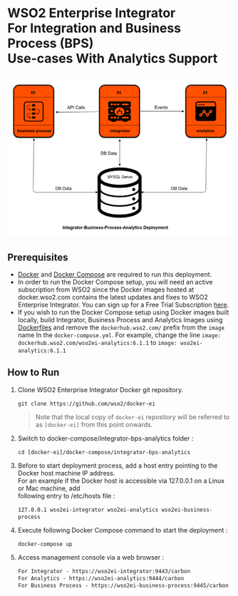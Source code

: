 # WSO2 Enterprise Integrator <br> For Integration and Business Process (BPS) <br> Use-cases With Analytics Support

![alt tag](deployment-diagram.png)

## Prerequisites

  * [Docker](https://www.docker.com/get-docker) and [Docker Compose](https://docs.docker.com/compose/install/#install-compose) are required to run this deployment.
  * In order to run the Docker Compose setup, you will need an active subscription from WSO2 since the 
    Docker images hosted at docker.wso2.com contains the latest updates and fixes to WSO2 Enterprise Integrator. 
    You can sign up for a Free Trial Subscription [here](https://wso2.com/free-trial-subscription).
  * If you wish to run the Docker Compose setup using Docker images built locally, build Integrator, Business Process and Analytics Images using [Dockerfiles](../../dockerfiles/README.md) 
    and remove the `dockerhub.wso2.com/` prefix from the `image` name In the `docker-compose.yml`. For example, change the line `image: dockerhub.wso2.com/wso2ei-analytics:6.1.1` 
    to `image: wso2ei-analytics:6.1.1`
  
## How to Run

  1. Clone WSO2 Enterprise Integrator Docker git repository.
     ```
     git clone https://github.com/wso2/docker-ei
     ```
     > Note that the local copy of `docker-ei` repository will be referred to as `[docker-ei]` from this point onwards.

  2. Switch to docker-compose/integrator-bps-analytics folder :
     ```
     cd [docker-ei]/docker-compose/integrator-bps-analytics
     ```

  3. Before to start deployment process, add a host entry pointing to the Docker host machine IP address. <br>
     For an example if the Docker host is accessible via 127.0.0.1 on a Linux or Mac machine, add <br>
     following entry to /etc/hosts file :
     ```
     127.0.0.1 wso2ei-integrator wso2ei-analytics wso2ei-business-process
     ```

  4. Execute following Docker Compose command to start the deployment :
     ```
     docker-compose up
     ```

  5. Access management console via a web browser :
     ```
     For Integrator - https://wso2ei-integrator:9443/carbon
     For Analytics - https://wso2ei-analytics:9444/carbon
     For Business Process - https://wso2ei-business-process:9445/carbon
     ```
